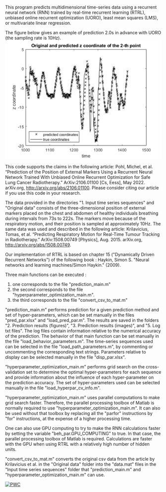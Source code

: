 This program predicts multidimensional time-series data using a recurrent neural network (RNN)
trained by real-time recurrent learning (RTRL), unbiased online recurrent optimization (UORO), least mean squares (LMS), or multivariate linear regression.

The figure below gives an example of prediction 2.0s in advance with UORO (the sampling rate is 10Hz). 
![alt text](prediction_UORO.png "prediction with UORO for sequence 4 and a horizon of 2.0s")

This code supports the claims in the following article:
Pohl, Michel, et al. “Prediction of the Position of External Markers Using a Recurrent Neural Network Trained With Unbiased Online Recurrent Optimization for Safe Lung Cancer Radiotherapy.” ArXiv:2106.01100 [Cs, Eess], May 2022. arXiv.org, http://arxiv.org/abs/2106.01100.
Please consider citing our article if you use this code in your research.

The data provided in the directories "1. Input time series sequences" and "Original data" consists of the three-dimensional position of external markers placed on the chest and abdomen of healthy individuals breathing during intervals from 73s to 222s. The markers move because of the respiratory motion, and their position is sampled at approximately 10Hz.
The same data was used and described in the following article:
Krilavicius, Tomas, et al. “Predicting Respiratory Motion for Real-Time Tumour Tracking in Radiotherapy.” ArXiv:1508.00749 [Physics], Aug. 2015. arXiv.org, http://arxiv.org/abs/1508.00749.

Our implementation of RTRL is based on chapter 15 ("Dynamically Driven Recurrent Networks") of the following book :
Haykin, Simon S. "Neural networks and learning machines/Simon Haykin." (2009).

Three main functions can be executed :
 1) one corresponds to the file "prediction_main.m"
 2) the second corresponds to the file "hyperparameter_optimization_main.m".
 3) the third corresponds to the file "convert_csv_to_mat.m"
 
"prediction_main.m" performs prediction for a given prediction method and set of hyper-parameters, which can be set manually in the files "pred_par.xlsx" and "load_pred_par.m".
The results are saved in the folders "2. Prediction results (figures)", "3. Prediction results (images)", and "5. Log txt files".
The log files contain information relative to the numerical accuracy of the prediction.
The behavior of that main function can be set manually in the file "load_behavior_parameters.m".
The time-series sequences used can be selected in the file "load_path_parameters.m", by commenting or uncommenting the corresponding text strings.
Parameters relative to display can be selected manually in the file "disp_par.xlsx".

"hyperparameter_optimization_main.m" performs grid search on the cross-validation set to determine the optimal hyper-parameters for each sequence and provide information about the influence of each hyper-parameter on the prediction accuracy.
The set of hyper-parameters used can be selected manually in the file "load_hyperpar_cv_info.m".

"hyperparameter_optimization_main.m" uses parallel computations to make grid search faster.
Therefore, the parallel processing toolbox of Matlab is normally required to use "hyperparameter_optimization_main.m".
It can also be used without that toolbox by replacing all the "parfor" instructions by "for" instructions, at the expense of a higher processing time.

One can also use GPU computing to try to make the RNN calculations faster by setting the variable "beh_par.GPU_COMPUTING" to true.
In that case, the parallel processing toolbox of Matlab is required.
Calculations are faster with the GPU when using RTRL with a relatively high number of hidden units.

"convert_csv_to_mat.m" converts the original csv data from the article by Krilavicius et al. in the "Original data" folder into the "data.mat" files in the "Input time series sequences" folder that "prediction_main.m" and "hyperparameter_optimization_main.m" can use.

 	
[![PWC](https://img.shields.io/endpoint.svg?url=https://paperswithcode.com/badge/prediction-of-the-position-of-external/multivariate-time-series-forecasting-on-3)](https://paperswithcode.com/sota/multivariate-time-series-forecasting-on-3?p=prediction-of-the-position-of-external)

